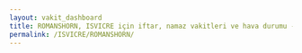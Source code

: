```yaml
---
layout: vakit_dashboard
title: ROMANSHORN, ISVICRE için iftar, namaz vakitleri ve hava durumu - ilçe/eyalet seç
permalink: /ISVICRE/ROMANSHORN/
---
```


<script type="text/javascript">
  var GLOBAL_COUNTRY = 'ISVICRE';
  var GLOBAL_CITY = 'ROMANSHORN';
  var GLOBAL_STATE = '';
  var lat = 72;
  var lon = 21;
</script>
